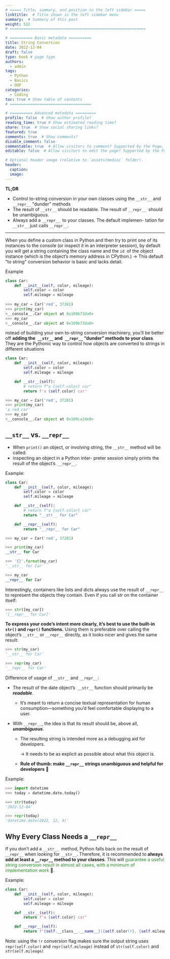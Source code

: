 ```yaml
---
# ===== Title, summary, and position in the left sidebar =====
linktitle:  # Title shown in the left sidebar menu
summary:  # Summary of this post
weight: 522
# ============================================================

# ========== Basic metadata ==========
title: String Conversion
date: 2022-12-04
draft: false
type: book # page type
authors:
  - admin
tags:
  - Python
  - Basics
  - OOP
categories:
  - Coding
toc: true # Show table of contents
# ====================================

# ========== Advanced metadata =========
profile: false  # Show author profile?
reading_time: true # Show estimated reading time?
share: true  # Show social sharing links?
featured: true
comments: true  # Show comments?
disable_comment: false
commentable: true  # Allow visitors to comment? Supported by the Page, Post, and Book content types.
editable: false  # Allow visitors to edit the page? Supported by the Page, Post, and Book content types.

# Optional header image (relative to `assets/media/` folder).
header:
  caption: 
  image:  
---
```


**TL;DR**

- Control to-string conversion in your own classes using the `__str__` and `__repr__` "dunder" methods
- The result of `__str__` should be readable. The result of `__repr__ `should be unambiguous.
- Always add a `__repr__ `to your classes. The default implemen- tation for `__str__` just calls `__repr__`.

------

When you define a custom class in Python and then try to print one of its instances to the console (or inspect it in an interpreter session), by default you will get a string containing the class name and the `id `of the object instance (which is the object’s memory address in CPython.) → This default "to string" conversion behavior is basic and lacks detail.

Example

```python
class Car:
	def __init__(self, color, mileage):
		self.color = color 
        self.mileage = mileage
        
>>> my_car = Car('red', 37281)
>>> print(my_car)
<__console__.Car object at 0x109b73da0> 
>>> my_car
<__console__.Car object at 0x109b73da0>
```

nstead of building your own to-string conversion machinery, you’ll be better off **adding the` __str__` and` __repr__` “dunder” methods to your class**. They are the Pythonic way to control how objects are converted to strings in different situations

```python
class Car:
    def __init__(self, color, mileage):
        self.color = color
        self.mileage = mileage

    def __str__(self):
        # return f"a {self.color} car"
		return f'a {self.color} car'
```

```python
>>> my_car = Car('red', 37281) 
>>> print(my_car)
'a red car'
>>> my_car
<__console__.Car object at 0x109ca24e0>
```

## `__str__` vs. `__repr__`

- When `print()` an object, or involving string, the `__str__` method will be called.
- inspecting an object in a Python inter- preter session simply prints the result of the object’s` __repr__`.

Example:

```python
class Car:
    def __init__(self, color, mileage):
        self.color = color
        self.mileage = mileage

    def __str__(self):
        # return f"a {self.color} car"
        return "__str__ for Car"

    def __repr__(self):
        return "__repr__ for Car"
```

```python
>>> my_car = Car('red', 37281) 

>>> print(my_car)
__str__ for Car

>>> '{}'.format(my_car) 
'__str__ for Car'

>>> my_car 
__repr__ for Car
```

Interestingly, containers like lists and dicts always use the result of `__repr__` to represent the objects they contain. Even if you call str on the container itself:

```python
>>> str([my_car])
'[__repr__ for Car]'
```

**To express your code’s intent more clearly, it’s best to use the built-in `str()` and `repr()` functions.** Using them is preferable over calling the object’s `__str__` or `__repr__` directly, as it looks nicer and gives the same result:

```python
>>> str(my_car) 
'__str__ for Car' 

>>> repr(my_car) 
'__repr__ for Car'
```

Difference of usage of `__str__` and `__repr__`:

- The result of the date object’s` __str__` function should primarily be ***readable***.

  - It’s meant to return a concise textual representation for human consumption—something you’d feel comfortable displaying to a user.

- With `__repr__`, the idea is that its result should be, above all, ***unambiguous***. 

  - The resulting string is intended more as a debugging aid for developers.

    → It needs to be as explicit as possible about what this object is.

  - **Rule of thumb: make `__repr__` strings unambiguous and helpful for developers** 💪

Example:

```python
>>> import datetime
>>> today = datetime.date.today()

>>> str(today)
'2022-12-04'

>>> repr(today)
'datetime.date(2022, 12, 4)'
```

## Why Every Class Needs a `__repr__`

If you don’t add a `__str__ `method, Python falls back on the result of `__repr__` when looking for `__str__`. Therefore, it is recommended to **always add at least a `__repr__` method to your classes**. This will <span style="color:  ForestGreen">guarantee a useful string conversion result in almost all cases, with a minimum of implementation work</span> 👏.

Example:

```python
class Car:
    def __init__(self, color, mileage):
        self.color = color
        self.mileage = mileage

    def __str__(self):
        return f"a {self.color} car"

    def __repr__(self):
        return f"{self.__class__.__name__}({self.color!r}, {self.mileage!r})"
```

Note:  using the `!r` conversion flag makes sure the output string uses `repr(self.color)` and `repr(self.mileage)` instead of `str(self.color)` and `str(self.mileage)`